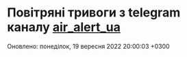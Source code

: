 # Повітряні тривоги з telegram каналу [air_alert_ua](https://t.me/air_alert_ua)

Оновлено:
понеділок, 19 вересня 2022 20:00:03 +0300

